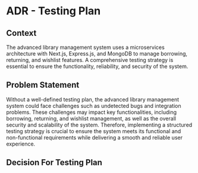 # ADR - Testing Plan

## Context 
The advanced library management system uses a microservices architecture with Next.js, Express.js, and MongoDB to manage borrowing, returning, and wishlist features. A comprehensive testing strategy is essential to ensure the functionality, reliability, and security of the system. 

## Problem Statement
Without a well-defined testing plan, the advanced library management system could face challenges such as undetected bugs and integration problems. These challenges may impact key functionalities, including borrowing, returning, and wishlist management, as well as the overall security and scalability of the system. Therefore, implementing a structured testing strategy is crucial to ensure the system meets its functional and non-functional requirements while delivering a smooth and reliable user experience. 

## Decision For Testing Plan
